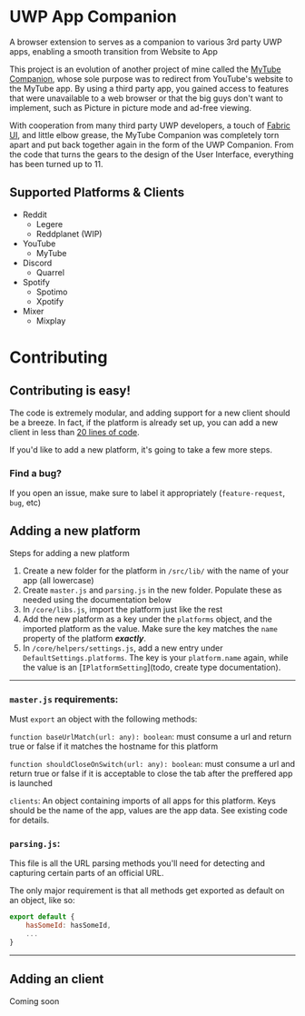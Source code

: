 # UWP App Companion
A browser extension to serves as a companion to various 3rd party UWP apps, enabling a smooth transition from Website to App

This project is an evolution of another project of mine called the [MyTube Companion](https://github.com/Arlodotexe/myTube-Companion), whose sole purpose was to redirect from YouTube's website to the MyTube app. By using a third party app, you gained access to features that were unavailable to a web browser or that the big guys don't want to implement, such as Picture in picture mode and ad-free viewing.

With cooperation from many third party UWP developers, a touch of [Fabric UI](https://developer.microsoft.com/en-us/fabric#/), and little elbow grease, the MyTube Companion was completely torn apart and put back together again in the form of the UWP Companion. From the code that turns the gears to the design of the User Interface, everything has been turned up to 11.

## Supported Platforms & Clients

 - Reddit
    - Legere
    - Reddplanet (WIP)
 - YouTube
    - MyTube
 - Discord
    - Quarrel
 - Spotify
    - Spotimo
    - Xpotify
 - Mixer
   - Mixplay

 
# Contributing

## Contributing is easy!

The code is extremely modular, and adding support for a new client should be a breeze. In fact, if the platform is already set up, you can add a new client in less than [20 lines of code](https://github.com/Arlodotexe/UWP-Companion/blob/master/core/lib/discord/quarrel.js).

If you'd like to add a new platform, it's going to take a few more steps. 

### Find a bug?
 If you open an issue, make sure to label it appropriately (`feature-request`, `bug`, etc)




## Adding a new platform

Steps for adding a new platform
1. Create a new folder for the platform in `/src/lib/` with the name of your app (all lowercase)
2. Create `master.js` and `parsing.js` in the new folder. Populate these as needed using the documentation below
3. In `/core/libs.js`, import the platform just like the rest
4. Add the new platform as a key under the `platforms` object, and the imported platform as the value. Make sure the key matches the `name` property of the platform _**exactly**_.
5. In `/core/helpers/settings.js`, add a new entry under `DefaultSettings.platforms`. The key is your `platform.name` again, while the value is an [`IPlatformSetting`](todo, create type documentation).

---
### `master.js` requirements:

Must `export` an object with the following methods:

`function baseUrlMatch(url: any): boolean`: must consume a url and return true or false if it matches the hostname for this platform


`function shouldCloseOnSwitch(url: any): boolean`: must consume a url and return true or false if it is acceptable to close the tab after the preffered app is launched

`clients`: An object containing imports of all apps for this platform. Keys should be the name of the app, values are the app data. See existing code for details.

### `parsing.js`:

This file is all the URL parsing methods you'll need for detecting and capturing certain parts of an official URL.  

The only major requirement is that all methods get exported as default on an object, like so:

```javascript
export default {
    hasSomeId: hasSomeId,
    ...
}
```

---
## Adding an client

Coming soon
 